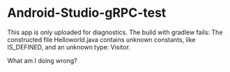 # Android-Studio-gRPC-test

This app is only uploaded for diagnostics.
The build with gradlew fails: 
  The constructed file Helloworld.java contains unknown constants, like IS_DEFINED, and an unknown type: Visitor.

What am I doing wrong?
